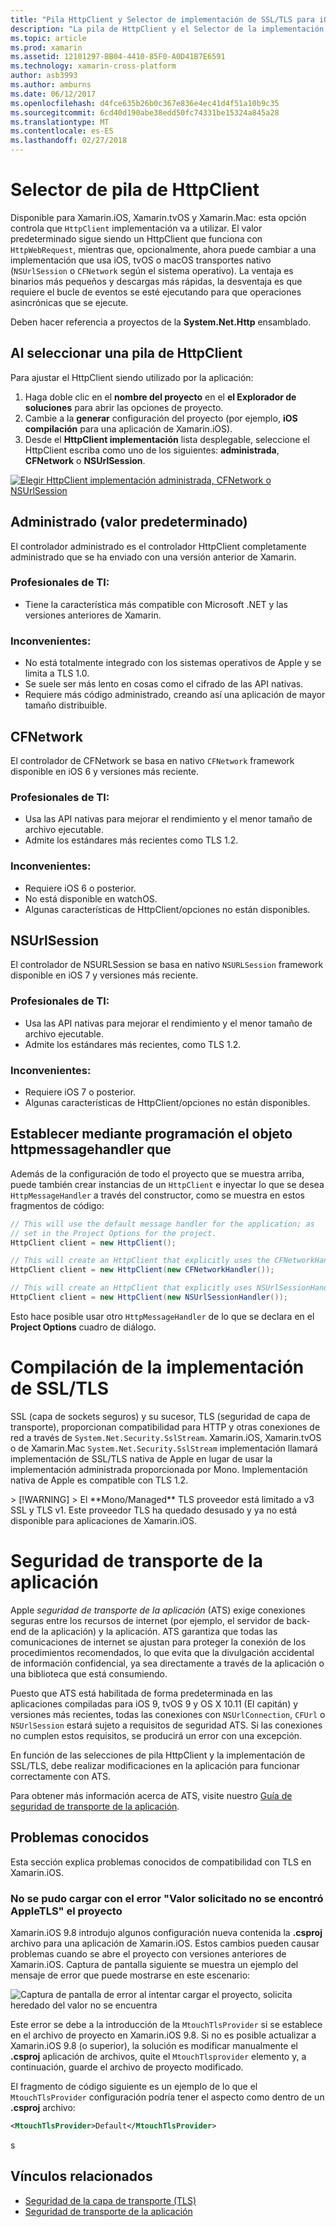```yaml
---
title: "Pila HttpClient y Selector de implementación de SSL/TLS para iOS/macOS"
description: "La pila de HttpClient y el Selector de la implementación de SSL/TLS determina la implementación HttpClient y SSL/TLS que va a utilizar la aplicación de iOS, tvOS o macOS de Xamarin."
ms.topic: article
ms.prod: xamarin
ms.assetid: 12101297-BB04-4410-85F0-A0D41B7E6591
ms.technology: xamarin-cross-platform
author: asb3993
ms.author: amburns
ms.date: 06/12/2017
ms.openlocfilehash: d4fce635b26b0c367e836e4ec41d4f51a10b9c35
ms.sourcegitcommit: 6cd40d190abe38edd50fc74331be15324a845a28
ms.translationtype: MT
ms.contentlocale: es-ES
ms.lasthandoff: 02/27/2018
---
```

# <a name="httpclient-stack-selector"></a>Selector de pila de HttpClient

Disponible para Xamarin.iOS, Xamarin.tvOS y Xamarin.Mac: esta opción controla que `HttpClient` implementación va a utilizar. El valor predeterminado sigue siendo un HttpClient que funciona con `HttpWebRequest`, mientras que, opcionalmente, ahora puede cambiar a una implementación que usa iOS, tvOS o macOS transportes nativo (`NSUrlSession` o `CFNetwork` según el sistema operativo). La ventaja es binarios más pequeños y descargas más rápidas, la desventaja es que requiere el bucle de eventos se esté ejecutando para que operaciones asincrónicas que se ejecute.

Deben hacer referencia a proyectos de la **System.Net.Http** ensamblado.

<a name="Selecting-a-HttpClient-Stack" />

## <a name="selecting-a-httpclient-stack"></a>Al seleccionar una pila de HttpClient

Para ajustar el HttpClient siendo utilizado por la aplicación:

1. Haga doble clic en el **nombre del proyecto** en el **el Explorador de soluciones** para abrir las opciones de proyecto.
2. Cambie a la **generar** configuración del proyecto (por ejemplo, **iOS compilación** para una aplicación de Xamarin.iOS).
3. Desde el **HttpClient implementación** lista desplegable, seleccione el HttpClient escriba como uno de los siguientes: **administrada**, **CFNetwork** o **NSUrlSession**.

[ ![Elegir HttpClient implementación administrada, CFNetwork o NSUrlSession](http-stack-images/http-xs-sml.png)](http-stack-images/http-xs.png)

<a name="Managed" />

## <a name="managed-default"></a>Administrado (valor predeterminado)

El controlador administrado es el controlador HttpClient completamente administrado que se ha enviado con una versión anterior de Xamarin.

### <a name="pros"></a>Profesionales de TI:

 - Tiene la característica más compatible con Microsoft .NET y las versiones anteriores de Xamarin.

### <a name="cons"></a>Inconvenientes:

 - No está totalmente integrado con los sistemas operativos de Apple y se limita a TLS 1.0.
 - Se suele ser más lento en cosas como el cifrado de las API nativas.
 - Requiere más código administrado, creando así una aplicación de mayor tamaño distribuible.

<a name="CFNetwork" />

## <a name="cfnetwork"></a>CFNetwork

El controlador de CFNetwork se basa en nativo `CFNetwork` framework disponible en iOS 6 y versiones más reciente.

### <a name="pros"></a>Profesionales de TI:

 - Usa las API nativas para mejorar el rendimiento y el menor tamaño de archivo ejecutable.
 - Admite los estándares más recientes como TLS 1.2.

### <a name="cons"></a>Inconvenientes:

 - Requiere iOS 6 o posterior.
 - No está disponible en watchOS.
 - Algunas características de HttpClient/opciones no están disponibles.

<a name="NSUrlSession" />

## <a name="nsurlsession"></a>NSUrlSession

El controlador de NSURLSession se basa en nativo `NSURLSession` framework disponible en iOS 7 y versiones más reciente.

### <a name="pros"></a>Profesionales de TI:

 - Usa las API nativas para mejorar el rendimiento y el menor tamaño de archivo ejecutable.
 - Admite los estándares más recientes, como TLS 1.2.

### <a name="cons"></a>Inconvenientes:

 - Requiere iOS 7 o posterior.
 - Algunas características de HttpClient/opciones no están disponibles.


## <a name="programmatically-setting-the-httpmessagehandler"></a>Establecer mediante programación el objeto httpmessagehandler que

Además de la configuración de todo el proyecto que se muestra arriba, puede también crear instancias de un `HttpClient` e inyectar lo que se desea `HttpMessageHandler` a través del constructor, como se muestra en estos fragmentos de código:

```csharp
// This will use the default message handler for the application; as
// set in the Project Options for the project.
HttpClient client = new HttpClient();

// This will create an HttpClient that explicitly uses the CFNetworkHandler
HttpClient client = new HttpClient(new CFNetworkHandler());

// This will create an HttpClient that explicitly uses NSUrlSessionHandler
HttpClient client = new HttpClient(new NSUrlSessionHandler());
```

Esto hace posible usar otro `HttpMessageHandler` de lo que se declara en el **Project Options** cuadro de diálogo.

<a name="New-SSL-TLS-implementation-build-option" />
<a name="Selecting-a-SSL-TLS-implementation" />
<a name="Apple-TLS" />

# <a name="ssltls-implementation-build"></a>Compilación de la implementación de SSL/TLS

SSL (capa de sockets seguros) y su sucesor, TLS (seguridad de capa de transporte), proporcionan compatibilidad para HTTP y otras conexiones de red a través de `System.Net.Security.SslStream`. Xamarin.iOS, Xamarin.tvOS o de Xamarin.Mac `System.Net.Security.SslStream` implementación llamará implementación de SSL/TLS nativa de Apple en lugar de usar la implementación administrada proporcionada por Mono. Implementación nativa de Apple es compatible con TLS 1.2.

<a name="Mono" />
> [!WARNING]
> El **Mono/Managed** TLS proveedor está limitado a v3 SSL y TLS v1. Este proveedor TLS ha quedado desusado y ya no está disponible para aplicaciones de Xamarin.iOS. 

<a name="App-Transport-Security" />

# <a name="app-transport-security"></a>Seguridad de transporte de la aplicación

Apple _seguridad de transporte de la aplicación_ (ATS) exige conexiones seguras entre los recursos de internet (por ejemplo, el servidor de back-end de la aplicación) y la aplicación. ATS garantiza que todas las comunicaciones de internet se ajustan para proteger la conexión de los procedimientos recomendados, lo que evita que la divulgación accidental de información confidencial, ya sea directamente a través de la aplicación o una biblioteca que está consumiendo.

Puesto que ATS está habilitada de forma predeterminada en las aplicaciones compiladas para iOS 9, tvOS 9 y OS X 10.11 (El capitán) y versiones más recientes, todas las conexiones con `NSUrlConnection`, `CFUrl` o `NSUrlSession` estará sujeto a requisitos de seguridad ATS. Si las conexiones no cumplen estos requisitos, se producirá un error con una excepción.

En función de las selecciones de pila HttpClient y la implementación de SSL/TLS, debe realizar modificaciones en la aplicación para funcionar correctamente con ATS.

Para obtener más información acerca de ATS, visite nuestro [Guía de seguridad de transporte de la aplicación](~/ios/app-fundamentals/ats.md).

## <a name="known-issues"></a>Problemas conocidos

Esta sección explica problemas conocidos de compatibilidad con TLS en Xamarin.iOS.

### <a name="project-failed-to-load-with-error-requested-value-appletls-wasnt-found"></a>No se pudo cargar con el error "Valor solicitado no se encontró AppleTLS" el proyecto

Xamarin.iOS 9.8 introdujo algunos configuración nueva contenida la **.csproj** archivo para una aplicación de Xamarin.iOS. Estos cambios pueden causar problemas cuando se abre el proyecto con versiones anteriores de Xamarin.iOS. Captura de pantalla siguiente se muestra un ejemplo del mensaje de error que puede mostrarse en este escenario:

![Captura de pantalla de error al intentar cargar el proyecto, solicita heredado del valor no se encuentra](http-stack-images/tlserror-xs.png)

Este error se debe a la introducción de la `MtouchTlsProvider` si se establece en el archivo de proyecto en Xamarin.iOS 9.8. Si no es posible actualizar a Xamarin.iOS 9.8 (o superior), la solución es modificar manualmente el **.csproj** aplicación de archivos, quite el `MtouchTlsprovider` elemento y, a continuación, guarde el archivo de proyecto modificado.

El fragmento de código siguiente es un ejemplo de lo que el `MtouchTlsProvider` configuración podría tener el aspecto como dentro de un **.csproj** archivo:

```xml
<MtouchTlsProvider>Default</MtouchTlsProvider>
```
s


## <a name="related-links"></a>Vínculos relacionados

- [Seguridad de la capa de transporte (TLS)](~/cross-platform/app-fundamentals/transport-layer-security.md)
- [Seguridad de transporte de la aplicación](~/ios/app-fundamentals/ats.md)
